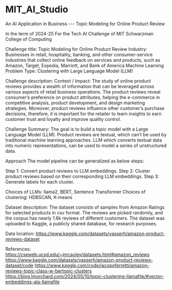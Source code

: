 # MIT_AI_Studio
An AI Application in Business
--- Topic Modeling for Online Product Review

In the term of 2024-25 
For the Tech AI Challenge of MIT Schwarzman College of Computing

Challenge title: Topic Modeling for Online Product Review
Industry: Businesses in retail, hospitality, banking, and other consumer-service industries that collect online feedback on services and products, such as Amazon, Target, Expedia, Marriott, and Bank of America
Machine Learning Problem Type: Clustering with Large Language Model (LLM)

Challenge description: 
Context / Impact:
The study of online product reviews provides a wealth of information that can be leveraged across various aspects of retail business operations. The product reviews reveal consumer’s preference on product attributes, helping the e-commerce in competitive analysis, product development, and design marketing strategies. Moreover, product reviews influence other customer’s purchase decisions, therefore, it is important for the retailer to learn insights to earn customer trust and loyalty and improve quality control. 

Challenge Summary:
The goal is to build a topic model with a Large Language Model (LLM). Product reviews are textual, which can’t be used by traditional machine learning approaches. LLM which converts textual data into numeric representations, can be used to model a series of unstructured data. 

Approach
The model pipeline can be generalized as below steps:

Step 1: Convert product reviews to LLM embeddings.
Step 2: Cluster product reviews based on their corresponding LLM embeddings.
Step 3: Generate labels for each cluster.

Choices of LLMs: llama2, BERT, Sentence Transformer
Choices of clustering: HDBSCAN, K-means

Dataset description: The dataset consists of samples from Amazon Ratings for selected products in csv format. The reviews are picked randomly, and the corpus has nearly 1.6k reviews of different customers. The dataset was uploaded to Kaggle, a publicly shared database, for research purposes. 

Data location: https://www.kaggle.com/datasets/yasserh/amazon-product-reviews-dataset

References: 
https://cseweb.ucsd.edu/~jmcauley/datasets.html#amazon_reviews
https://www.kaggle.com/datasets/yasserh/amazon-product-reviews-dataset/code
https://www.kaggle.com/code/jacopoferretti/amazon-reviews-topic-class-w-bertopic-clusters
https://blog.lmorchard.com/2024/05/10/topic-clustering-llamafile/#vector-embeddings-ala-llamafile
